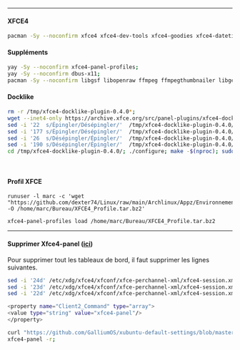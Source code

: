 ---------------------------------------------------------------------------------------------------------------------------------------------------
#### XFCE4
```bash
pacman -Sy --noconfirm xfce4 xfce4-dev-tools xfce4-goodies xfce4-datetime-plugin xfce4-whiskermenu-plugin;
```

#### Suppléments
```bash
yay -Sy --noconfirm xfce4-panel-profiles;
yay -Sy --noconfirm dbus-x11;
pacman -Sy --noconfirm libgsf libopenraw ffmpeg ffmpegthumbnailer libgepub poppler poppler-glib;
```

#### Docklike
```bash
rm -r /tmp/xfce4-docklike-plugin-0.4.0*;
wget --inet4-only https://archive.xfce.org/src/panel-plugins/xfce4-docklike-plugin/0.4/xfce4-docklike-plugin-0.4.0.tar.bz2 -O /tmp/xfce4-docklike-plugin-0.4.0.tar.bz2 && tar xf /tmp/xfce4-docklike-plugin-0.4.0.tar.bz2 -C /tmp;
sed -i '22  s/Épingler/Désépingler/'  /tmp/xfce4-docklike-plugin-0.4.0/po/fr.po;
sed -i '177 s/Épingler/Désépingler/'  /tmp/xfce4-docklike-plugin-0.4.0/po/fr.po;
sed -i '26  s/Désépingler/Épingler/'  /tmp/xfce4-docklike-plugin-0.4.0/po/fr.po;
sed -i '190 s/Désépingler/Épingler/'  /tmp/xfce4-docklike-plugin-0.4.0/po/fr.po;
cd /tmp/xfce4-docklike-plugin-0.4.0/; ./configure; make -$(nproc); sudo make install;
```
<br />

#### Profil XFCE
```
runuser -l marc -c 'wget "https://github.com/dexter74/Linux/raw/main/Archlinux/Appz/Environnements_Graphique/XFCE4_Profile.tar.bz2" -O /home/marc/Bureau/XFCE4_Profile.tar.bz2'

xfce4-panel-profiles load /home/marc/Bureau/XFCE4_Profile.tar.bz2 
```

---------------------------------------------------------------------------------------------------------------------------------------------------

#### Supprimer Xfce4-panel ([ici](https://unix.stackexchange.com/questions/38048/how-to-remove-all-the-panels-in-xfce))
Pour supprimer tout les tableaux de bord, il faut supprimer les lignes suivantes.

```bash
sed -i '24d' /etc/xdg/xfce4/xfconf/xfce-perchannel-xml/xfce4-session.xml;
sed -i '23d' /etc/xdg/xfce4/xfconf/xfce-perchannel-xml/xfce4-session.xml;
sed -i '22d' /etc/xdg/xfce4/xfconf/xfce-perchannel-xml/xfce4-session.xml;
```

```bash
<property name="Client2_Command" type="array">
<value type="string" value="xfce4-panel"/>
</property>

curl "https://github.com/GalliumOS/xubuntu-default-settings/blob/master/etc/xdg/xdg-xubuntu/xfce4/xfconf/xfce-perchannel-xml/xfce4-session.xml" > /etc/xdg/xfce4/xfconf/xfce-perchannel-xml/xfce4-session.xml;
xfce4-panel -r;
```
